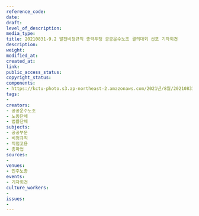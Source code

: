 ```yaml
---
reference_code: 
date: 
draft: 
level_of_description: 
media_type: 
title: 20210831-9.2 발전비정규직 총력투쟁 공공운수노조 결의대회 선포 기자회견
description: 
weight: 
modified_at: 
created_at: 
link: 
public_access_status: 
copyright_status: 
components:
- https://kctu-photo.s3.ap-northeast-2.amazonaws.com/2021년/8월/20210831-9.2+발전비정규직+총력투쟁+공공운수노조+결의대회+선포+기자회견/_1D20045.jpg
tags:
- 
creators:
- 공공운수노조
- 노동단체
- 법률단체
subjects:
- 공공부문
- 비정규직
- 직접고용
- 총파업
sources:
- 
venues:
- 민주노총
events:
- 기자회견
culture_workers:
- 
issues:
- 
---
```

